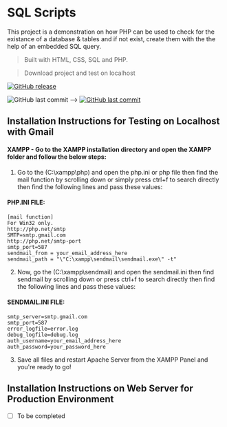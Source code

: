 # SQL Scripts

This project is a demonstration on how PHP can be used to check for the existance of a database & tables and if not exist, create them with the the help of an embedded SQL query.

> Built with HTML, CSS, SQL and PHP.

> Download project and test on localhost

[![GitHub release](https://img.shields.io/github/release/mogrady-git/SQL-Scripts/master)]()

<img alt="GitHub last commit" src="https://img.shields.io/github/last-commit/mogrady-git/HTML-Responsive-Email-Templates"> -->
<a href="https://mogrady-git.github.io/SQL-Scripts/index.html"><img alt="GitHub last commit" src="https://img.shields.io/badge/Version%201.0-Launch%20Website-green"></a>

## Installation Instructions for Testing on Localhost with Gmail

#### XAMPP - Go to the XAMPP installation directory and open the XAMPP folder and follow the below steps:

1. Go to the (C:\xampp\php) and open the php.ini or php file then find the mail function by scrolling down or simply press ctrl+f to search directly then find the following lines and pass these values:

#### PHP.INI FILE:

```
[mail function]
For Win32 only.
http://php.net/smtp
SMTP=smtp.gmail.com
http://php.net/smtp-port
smtp_port=587
sendmail_from = your_email_address_here
sendmail_path = "\"C:\xampp\sendmail\sendmail.exe\" -t"
```

2. Now, go the (C:\xampp\sendmail) and open the sendmail.ini then find sendmail by scrolling down or press ctrl+f to search directly then find the following lines and pass these values:

#### SENDMAIL.INI FILE:

```
smtp_server=smtp.gmail.com
smtp_port=587
error_logfile=error.log
debug_logfile=debug.log
auth_username=your_email_address_here
auth_password=your_password_here
```

3. Save all files and restart Apache Server from the XAMPP Panel and you're ready to go!

## Installation Instructions on Web Server for Production Environment

- [ ] To be completed
